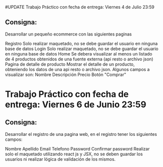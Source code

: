 #UPDATE Trabajo Práctico con fecha de entrega: Viernes 4 de Julio 23:59


## Consigna:
Desarrollar un pequeño ecommerce con las siguientes paginas

Registro
    Solo realizar maquetado, no se debe guardar el usuario en ninguna base de datos
Login
    Solo realizar maquetado, no se debe guardar el usuario en ninguna base de datos
Home
    Se debera visualizar al menos un listado de 4 productos obtenidos de una fuente externa (api resto o archivo json)
Pagina de detalle de producto
    Mostrar el detalle de un producto, obteniendo los datos de una api resto o archivo json. Algunos campos a visualizar son:
    Nombre
    Descripción
    Precio
    Botón "Comprar"





# Trabajo Práctico con fecha de entrega: Viernes 6 de Junio 23:59


## Consigna:
Desarrollar el registro de una pagina web, en el registro tener los siguientes campos:

Nombre
Apellido
Email
Telefono
Password
Confirmar password
Realizar solo el maquetado utilizando react js y JSX, no se deben guardar los usuarios ni realizar lógica de validación de los mismos.